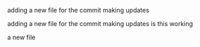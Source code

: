 
adding a new file for the commit making updates 

adding a new file for the commit making updates
is this working

a new file

